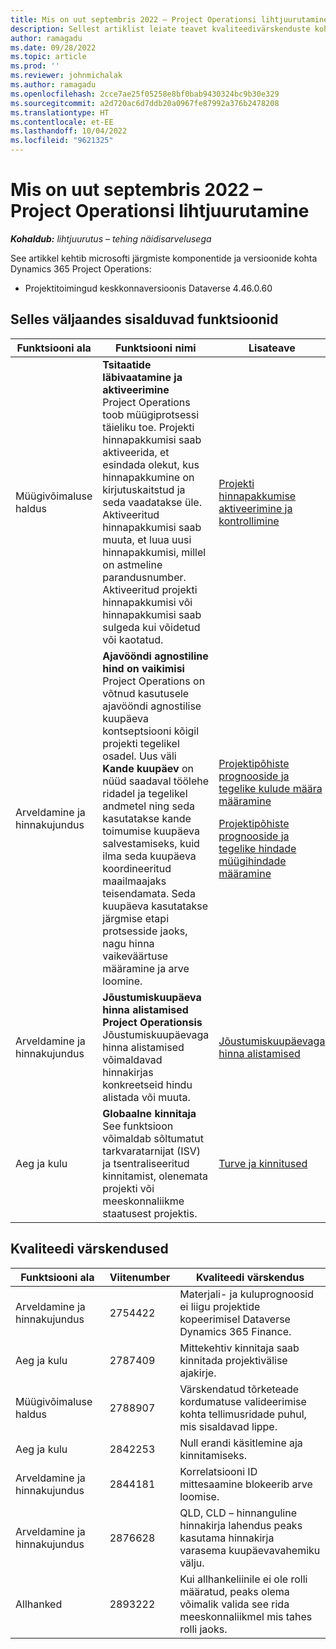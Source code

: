 ```yaml
---
title: Mis on uut septembris 2022 – Project Operationsi lihtjuurutamine
description: Sellest artiklist leiate teavet kvaliteedivärskenduste kohta, mis on saadaval Microsoft Dynamics 365 Project Operations lite’i juurutuse 2022. aasta septembri väljaandes.
author: ramagadu
ms.date: 09/28/2022
ms.topic: article
ms.prod: ''
ms.reviewer: johnmichalak
ms.author: ramagadu
ms.openlocfilehash: 2cce7ae25f05258e8bf0bab9430324bc9b30e329
ms.sourcegitcommit: a2d720ac6d7ddb20a0967fe87992a376b2478208
ms.translationtype: HT
ms.contentlocale: et-EE
ms.lasthandoff: 10/04/2022
ms.locfileid: "9621325"
---
```

# <a name="whats-new-september-2022---project-operations-lite-deployment"></a>Mis on uut septembris 2022 – Project Operationsi lihtjuurutamine

_**Kohaldub:** lihtjuurutus – tehing näidisarvelusega_

See artikkel kehtib microsofti järgmiste komponentide ja versioonide kohta Dynamics 365 Project Operations:

- Projektitoimingud keskkonnaversioonis Dataverse 4.46.0.60

## <a name="features-included-in-this-release"></a>Selles väljaandes sisalduvad funktsioonid

| Funktsiooni ala | Funktsiooni nimi | Lisateave |
| --- | --- | --- |
| Müügivõimaluse haldus | **Tsitaatide läbivaatamine ja aktiveerimine**<br>Project Operations toob müügiprotsessi täieliku toe. Projekti hinnapakkumisi saab aktiveerida, et esindada olekut, kus hinnapakkumine on kirjutuskaitstud ja seda vaadatakse üle. Aktiveeritud hinnapakkumisi saab muuta, et luua uusi hinnapakkumisi, millel on astmeline parandusnumber. Aktiveeritud projekti hinnapakkumisi või hinnapakkumisi saab sulgeda kui võidetud või kaotatud. | [Projekti hinnapakkumise aktiveerimine ja kontrollimine](/dynamics365/project-operations/sales/activation-and-revision) |
| Arveldamine ja hinnakujundus | **Ajavööndi agnostiline hind on vaikimisi**<br>Project Operations on võtnud kasutusele ajavööndi agnostilise kuupäeva kontseptsiooni kõigil projekti tegelikel osadel. Uus väli **Kande kuupäev** on nüüd saadaval töölehe ridadel ja tegelikel andmetel ning seda kasutatakse kande toimumise kuupäeva salvestamiseks, kuid ilma seda kuupäeva koordineeritud maailmaajaks teisendamata. Seda kuupäeva kasutatakse järgmise etapi protsesside jaoks, nagu hinna vaikeväärtuse määramine ja arve loomine. | <p>[Projektipõhiste prognooside ja tegelike kulude määra määramine](/dynamics365/project-operations/pro/pricing-costing/cost-price-resolution-sales)</p><p>[Projektipõhiste prognooside ja tegelike hindade müügihindade määramine](/dynamics365/project-operations/pro/pricing-costing/sales-price-resolution-sales)</p> |
| Arveldamine ja hinnakujundus | **Jõustumiskuupäeva hinna alistamised Project Operationsis**<br>Jõustumiskuupäevaga hinna alistamised võimaldavad hinnakirjas konkreetseid hindu alistada või muuta. | [Jõustumiskuupäevaga hinna alistamised](/dynamics365/project-operations/pricing-costing/dateffective_price_overrides) |
| Aeg ja kulu | **Globaalne kinnitaja**<br>See funktsioon võimaldab sõltumatut tarkvaratarnijat (ISV) ja tsentraliseeritud kinnitamist, olenemata projekti või meeskonnaliikme staatusest projektis. | [Turve ja kinnitused](/dynamics365/project-operations/approvals/approvals-security) |

## <a name="quality-updates"></a>Kvaliteedi värskendused

| Funktsiooni ala | Viitenumber | Kvaliteedi värskendus |
| --- | --- | --- |
| Arveldamine ja hinnakujundus | 2754422 | Materjali- ja kuluprognoosid ei liigu projektide kopeerimisel Dataverse Dynamics 365 Finance. |
| Aeg ja kulu | 2787409 | Mittekehtiv kinnitaja saab kinnitada projektivälise ajakirje. |
| Müügivõimaluse haldus | 2788907 | Värskendatud tõrketeade kordumatuse valideerimise kohta tellimusridade puhul, mis sisaldavad lippe. |
| Aeg ja kulu | 2842253 | Null erandi käsitlemine aja kinnitamiseks. |
| Arveldamine ja hinnakujundus | 2844181 | Korrelatsiooni ID mittesaamine blokeerib arve loomise. |
| Arveldamine ja hinnakujundus | 2876628 | QLD, CLD – hinnanguline hinnakirja lahendus peaks kasutama hinnakirja varasema kuupäevavahemiku välju. |
| Allhanked | 2893222 | Kui allhankeliinile ei ole rolli määratud, peaks olema võimalik valida see rida meeskonnaliikmel mis tahes rolli jaoks. |
